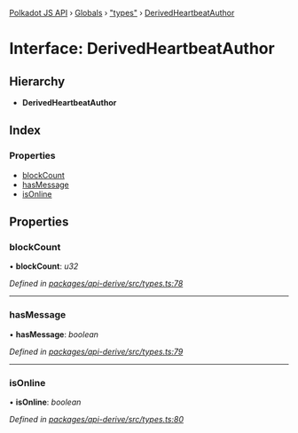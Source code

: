 [Polkadot JS API](../README.md) › [Globals](../globals.md) › ["types"](../modules/_types_.md) › [DerivedHeartbeatAuthor](_types_.derivedheartbeatauthor.md)

# Interface: DerivedHeartbeatAuthor

## Hierarchy

* **DerivedHeartbeatAuthor**

## Index

### Properties

* [blockCount](_types_.derivedheartbeatauthor.md#blockcount)
* [hasMessage](_types_.derivedheartbeatauthor.md#hasmessage)
* [isOnline](_types_.derivedheartbeatauthor.md#isonline)

## Properties

###  blockCount

• **blockCount**: *u32*

*Defined in [packages/api-derive/src/types.ts:78](https://github.com/polkadot-js/api/blob/3a7059459/packages/api-derive/src/types.ts#L78)*

___

###  hasMessage

• **hasMessage**: *boolean*

*Defined in [packages/api-derive/src/types.ts:79](https://github.com/polkadot-js/api/blob/3a7059459/packages/api-derive/src/types.ts#L79)*

___

###  isOnline

• **isOnline**: *boolean*

*Defined in [packages/api-derive/src/types.ts:80](https://github.com/polkadot-js/api/blob/3a7059459/packages/api-derive/src/types.ts#L80)*
